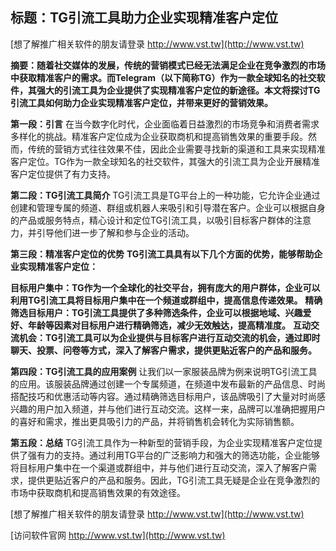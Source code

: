 ## **标题：TG引流工具助力企业实现精准客户定位**

[想了解推广相关软件的朋友请登录 http://www.vst.tw](http://www.vst.tw)

**摘要：随着社交媒体的发展，传统的营销模式已经无法满足企业在竞争激烈的市场中获取精准客户的需求。而Telegram（以下简称TG）作为一款全球知名的社交软件，其强大的引流工具为企业提供了实现精准客户定位的新途径。本文将探讨TG引流工具如何助力企业实现精准客户定位，并带来更好的营销效果。**

**第一段：引言**
在当今数字化时代，企业面临着日益激烈的市场竞争和消费者需求多样化的挑战。精准客户定位成为企业获取商机和提高销售效果的重要手段。然而，传统的营销方式往往效果不佳，因此企业需要寻找新的渠道和工具来实现精准客户定位。TG作为一款全球知名的社交软件，其强大的引流工具为企业开展精准客户定位提供了有力支持。

**第二段：TG引流工具简介**
TG引流工具是TG平台上的一种功能，它允许企业通过创建和管理专属的频道、群组或机器人来吸引和引导潜在客户。企业可以根据自身的产品或服务特点，精心设计和定位TG引流工具，以吸引目标客户群体的注意力，并引导他们进一步了解和参与企业的活动。

**第三段：精准客户定位的优势**
**TG引流工具具有以下几个方面的优势，能够帮助企业实现精准客户定位：**

**目标用户集中：TG作为一个全球化的社交平台，拥有庞大的用户群体，企业可以利用TG引流工具将目标用户集中在一个频道或群组中，提高信息传递效果。**
**精确筛选目标用户：TG引流工具提供了多种筛选条件，企业可以根据地域、兴趣爱好、年龄等因素对目标用户进行精确筛选，减少无效触达，提高精准度。**
**互动交流机会：TG引流工具可以为企业提供与目标客户进行互动交流的机会，通过即时聊天、投票、问卷等方式，深入了解客户需求，提供更贴近客户的产品和服务。**

**第四段：TG引流工具的应用案例**
让我们以一家服装品牌为例来说明TG引流工具的应用。该服装品牌通过创建一个专属频道，在频道中发布最新的产品信息、时尚搭配技巧和优惠活动等内容。通过精确筛选目标用户，该品牌吸引了大量对时尚感兴趣的用户加入频道，并与他们进行互动交流。这样一来，品牌可以准确把握用户的喜好和需求，推出更具吸引力的产品，并将销售机会转化为实际销售额。

**第五段：总结**
TG引流工具作为一种新型的营销手段，为企业实现精准客户定位提供了强有力的支持。通过利用TG平台的广泛影响力和强大的筛选功能，企业能够将目标用户集中在一个渠道或群组中，并与他们进行互动交流，深入了解客户需求，提供更贴近客户的产品和服务。因此，TG引流工具无疑是企业在竞争激烈的市场中获取商机和提高销售效果的有效途径。

[想了解推广相关软件的朋友请登录 http://www.vst.tw](http://www.vst.tw)


[访问软件官网 http://www.vst.tw](http://www.vst.tw)
